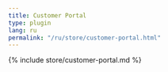 ```yaml
---
title: Customer Portal
type: plugin
lang: ru
permalink: "/ru/store/customer-portal.html"
---
```


{% include store/customer-portal.md %}
 
